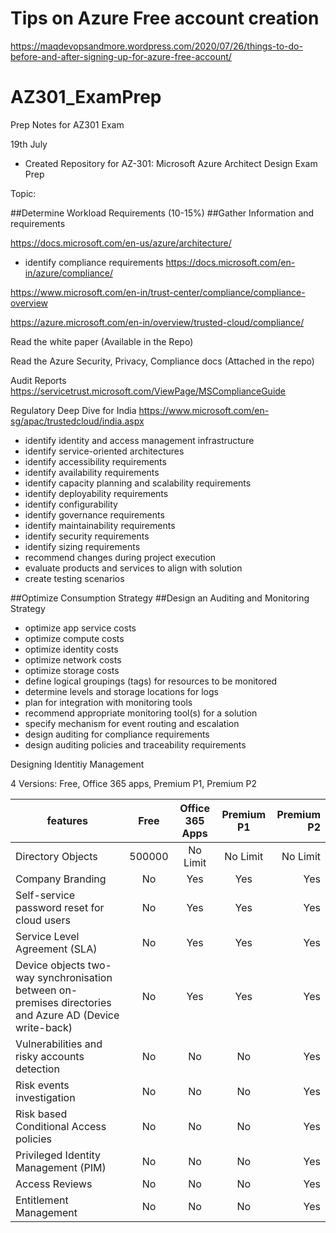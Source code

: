 # Tips on Azure Free account creation
https://maqdevopsandmore.wordpress.com/2020/07/26/things-to-do-before-and-after-signing-up-for-azure-free-account/

# AZ301_ExamPrep
Prep Notes for AZ301 Exam

19th July
- Created Repository for AZ-301: Microsoft Azure Architect Design Exam Prep

Topic:

##Determine Workload Requirements (10-15%)
  ##Gather Information and requirements

https://docs.microsoft.com/en-us/azure/architecture/

- identify compliance requirements
https://docs.microsoft.com/en-in/azure/compliance/ 

https://www.microsoft.com/en-in/trust-center/compliance/compliance-overview

https://azure.microsoft.com/en-in/overview/trusted-cloud/compliance/

Read the white paper (Available in the Repo)

Read the Azure Security, Privacy, Compliance docs (Attached in the repo)

Audit Reports
https://servicetrust.microsoft.com/ViewPage/MSComplianceGuide

Regulatory Deep Dive for India
https://www.microsoft.com/en-sg/apac/trustedcloud/india.aspx


- identify identity and access management infrastructure
- identify service-oriented architectures
- identify accessibility requirements
- identify availability requirements
- identify capacity planning and scalability requirements
- identify deployability requirements
- identify configurability
- identify governance requirements
- identify maintainability requirements
- identify security requirements
- identify sizing requirements
- recommend changes during project execution
- evaluate products and services to align with solution
- create testing scenarios

##Optimize Consumption Strategy
  ##Design an Auditing and Monitoring Strategy
  
- optimize app service costs
- optimize compute costs
- optimize identity costs
- optimize network costs
- optimize storage costs
- define logical groupings (tags) for resources to be monitored
- determine levels and storage locations for logs
- plan for integration with monitoring tools
- recommend appropriate monitoring tool(s) for a solution
- specify mechanism for event routing and escalation
- design auditing for compliance requirements
- design auditing policies and traceability requirements


Designing Identitiy Management

4 Versions: Free, Office 365 apps, Premium P1, Premium P2


| features          | Free          | Office 365 Apps | Premium P1 | Premium P2|
| ----------------- |:-------------:| :--------------:| :---------:| ---------:|
| Directory Objects | 500000        | No Limit        | No Limit   | No Limit  |
| Company Branding  | No            | Yes             | Yes        | Yes       |
| Self-service password reset for cloud users | No         | Yes        | Yes   | Yes  |
| Service Level Agreement (SLA) | No        | Yes        | Yes   | Yes  |
| Device objects two-way synchronisation between on-premises directories and Azure AD (Device write-back) | No        | Yes        | Yes   | Yes  |
| Vulnerabilities and risky accounts detection | No        | No        | No   | Yes  |
| Risk events investigation | No        | No        | No   | Yes  |
| Risk based Conditional Access policies | No        | No        | No   | Yes  |
| Privileged Identity Management (PIM) 	 | No        | No        | No   | Yes  |
| Access Reviews 	 | No        | No        | No   | Yes  |
| Entitlement Management 	 | No        | No        | No   | Yes  |
